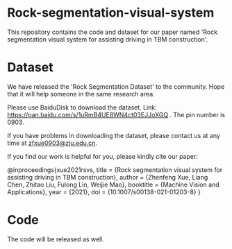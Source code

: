 # Rock-segmentation-visual-system
This repository contains the code and dataset for our paper named 'Rock segmentation visual system for assisting driving in TBM construction'.

# Dataset
We have released the 'Rock Segmentation Dataset' to the community. Hope that it will help someone in the same research area.

Please use BaiduDisk to download the dataset. Link: https://pan.baidu.com/s/1uRmB4UE8WN4ct03EJJoXGQ . The pin number is 0903.

If you have problems in downloading the dataset, please contact us at any time at zfxue0903@zju.edu.cn.

If you find our work is helpful for you, please kindly cite our paper:

@inproceedings{xue2021rsvs,
  title = {Rock segmentation visual system for assisting driving in TBM construction},
  author = {Zhenfeng Xue, Liang Chen, Zhitao Liu, Fulong Lin, Weijie Mao},
  booktitle = {Machine Vision and Applications},
  year = {2021},
  doi = {10.1007/s00138-021-01203-8}
}



# Code
The code will be released as well.
